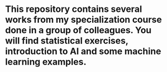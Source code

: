 # This repository contains several works from my specialization course done in a group of colleagues. You will find statistical exercises, introduction to AI and some machine learning examples.

